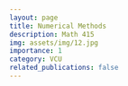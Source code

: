 ```yaml
---
layout: page
title: Numerical Methods
description: Math 415
img: assets/img/12.jpg
importance: 1
category: VCU
related_publications: false
---
```



